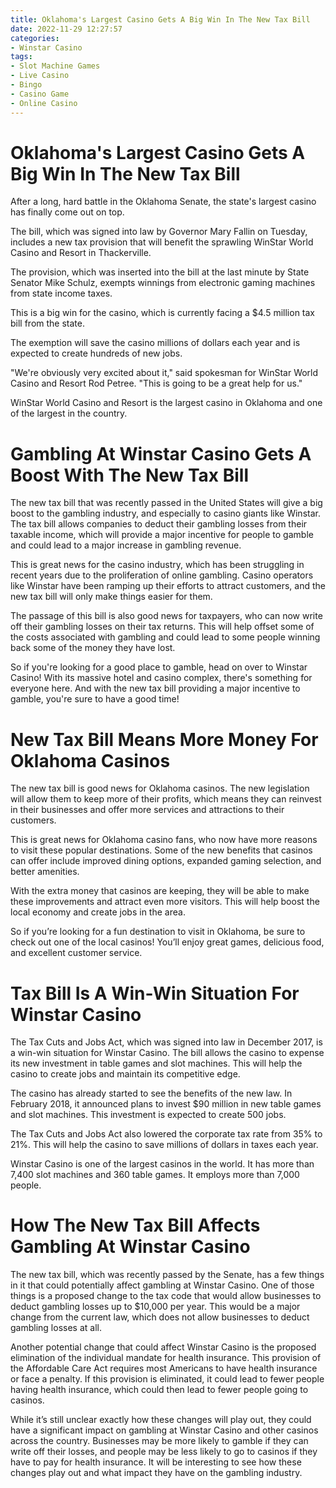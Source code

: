 ```yaml
---
title: Oklahoma's Largest Casino Gets A Big Win In The New Tax Bill
date: 2022-11-29 12:27:57
categories:
- Winstar Casino
tags:
- Slot Machine Games
- Live Casino
- Bingo
- Casino Game
- Online Casino
---
```



#  Oklahoma's Largest Casino Gets A Big Win In The New Tax Bill

After a long, hard battle in the Oklahoma Senate, the state's largest casino has finally come out on top.

The bill, which was signed into law by Governor Mary Fallin on Tuesday, includes a new tax provision that will benefit the sprawling WinStar World Casino and Resort in Thackerville.

The provision, which was inserted into the bill at the last minute by State Senator Mike Schulz, exempts winnings from electronic gaming machines from state income taxes.

This is a big win for the casino, which is currently facing a $4.5 million tax bill from the state.

The exemption will save the casino millions of dollars each year and is expected to create hundreds of new jobs.

"We're obviously very excited about it," said spokesman for WinStar World Casino and Resort Rod Petree. "This is going to be a great help for us."

WinStar World Casino and Resort is the largest casino in Oklahoma and one of the largest in the country.

#  Gambling At Winstar Casino Gets A Boost With The New Tax Bill

The new tax bill that was recently passed in the United States will give a big boost to the gambling industry, and especially to casino giants like Winstar. The tax bill allows companies to deduct their gambling losses from their taxable income, which will provide a major incentive for people to gamble and could lead to a major increase in gambling revenue.

This is great news for the casino industry, which has been struggling in recent years due to the proliferation of online gambling. Casino operators like Winstar have been ramping up their efforts to attract customers, and the new tax bill will only make things easier for them.

The passage of this bill is also good news for taxpayers, who can now write off their gambling losses on their tax returns. This will help offset some of the costs associated with gambling and could lead to some people winning back some of the money they have lost.

So if you're looking for a good place to gamble, head on over to Winstar Casino! With its massive hotel and casino complex, there's something for everyone here. And with the new tax bill providing a major incentive to gamble, you're sure to have a good time!

#  New Tax Bill Means More Money For Oklahoma Casinos

The new tax bill is good news for Oklahoma casinos. The new legislation will allow them to keep more of their profits, which means they can reinvest in their businesses and offer more services and attractions to their customers.

This is great news for Oklahoma casino fans, who now have more reasons to visit these popular destinations. Some of the new benefits that casinos can offer include improved dining options, expanded gaming selection, and better amenities.

With the extra money that casinos are keeping, they will be able to make these improvements and attract even more visitors. This will help boost the local economy and create jobs in the area.

So if you’re looking for a fun destination to visit in Oklahoma, be sure to check out one of the local casinos! You’ll enjoy great games, delicious food, and excellent customer service.

#  Tax Bill Is A Win-Win Situation For Winstar Casino 

The Tax Cuts and Jobs Act, which was signed into law in December 2017, is a win-win situation for Winstar Casino. The bill allows the casino to expense its new investment in table games and slot machines. This will help the casino to create jobs and maintain its competitive edge.

The casino has already started to see the benefits of the new law. In February 2018, it announced plans to invest $90 million in new table games and slot machines. This investment is expected to create 500 jobs.

The Tax Cuts and Jobs Act also lowered the corporate tax rate from 35% to 21%. This will help the casino to save millions of dollars in taxes each year.

Winstar Casino is one of the largest casinos in the world. It has more than 7,400 slot machines and 360 table games. It employs more than 7,000 people.

#  How The New Tax Bill Affects Gambling At Winstar Casino

The new tax bill, which was recently passed by the Senate, has a few things in it that could potentially affect gambling at Winstar Casino. One of those things is a proposed change to the tax code that would allow businesses to deduct gambling losses up to $10,000 per year. This would be a major change from the current law, which does not allow businesses to deduct gambling losses at all.

Another potential change that could affect Winstar Casino is the proposed elimination of the individual mandate for health insurance. This provision of the Affordable Care Act requires most Americans to have health insurance or face a penalty. If this provision is eliminated, it could lead to fewer people having health insurance, which could then lead to fewer people going to casinos.

While it’s still unclear exactly how these changes will play out, they could have a significant impact on gambling at Winstar Casino and other casinos across the country. Businesses may be more likely to gamble if they can write off their losses, and people may be less likely to go to casinos if they have to pay for health insurance. It will be interesting to see how these changes play out and what impact they have on the gambling industry.